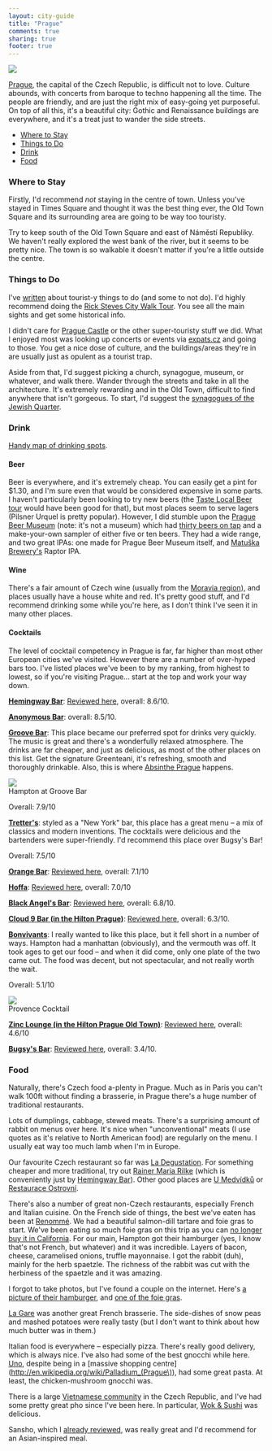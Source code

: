 ```yaml
---
layout: city-guide
title: "Prague"
comments: true
sharing: true
footer: true
---
```


<div class="city-view">
  <a href="{{ root_url }}/images/the-journey/prague/castle.jpg">
    <img src="/images/the-journey/prague/castle.jpg">
  </a>
</div>

[Prague](http://en.wikipedia.org/wiki/Prague), the capital of the Czech Republic, is difficult not to love. Culture abounds, with concerts from baroque to techno happening all the time. The people are friendly, and are just the right mix of easy-going yet purposeful. On top of all this, it's a beautiful city: Gothic and Renaissance buildings are everywhere, and it's a treat just to wander the side streets.

- [Where to Stay](#Where-to-Stay)
- [Things to Do](#Things-to-Do)
- [Drink](#Drink)
- [Food](#Food)

<a name="Where-to-Stay"></a>
### Where to Stay

Firstly, I'd recommend *not* staying in the centre of town. Unless you've stayed in Times Square and thought it was the best thing ever, the Old Town Square and its surrounding area are going to be way too touristy.

Try to keep south of the Old Town Square and east of Náměstí Republiky. We haven't really explored the west bank of the river, but it seems to be pretty nice. The town is so walkable it doesn't matter if you're a little outside the centre.

<a name="Things-to-Do"></a>
### Things to Do

I've [written](/blog/2014/07/01/prague) about tourist-y things to do (and some to not do). I'd highly recommend doing the [Rick Steves City Walk Tour](https://www.ricksteves.com/watch-read-listen/audio/audio-tours/eastern-europe). You see all the main sights and get some historical info.

I didn't care for [Prague Castle](http://en.wikipedia.org/wiki/Prague_castle) or the other super-touristy stuff we did. What I enjoyed most was looking up concerts or events via [expats.cz](http://www.expats.cz/entertainment/) and going to those. You get a nice dose of culture, and the buildings/areas they're in are usually just as opulent as a tourist trap.

Aside from that, I'd suggest picking a church, synagogue, museum, or whatever, and walk there. Wander through the streets and take in all the architecture. It's extremely rewarding and in the Old Town, difficult to find anywhere that isn't gorgeous. To start, I'd suggest the [synagogues of the Jewish Quarter](/blog/2014/07/25/jewish-quarter-prague).

<a name="Drink"></a>
### Drink

[Handy map of drinking spots](https://mapsengine.google.com/map/edit?mid=zSa_dTkSRnX0.k-PlCRk2mXRs).

#### Beer
Beer is everywhere, and it's extremely cheap. You can easily get a pint for $1.30, and I'm sure even that would be considered expensive in some parts. I haven't particularly been looking to try new beers (the [Taste Local Beer tour](http://tastelocalbeer.com) would have been good for that), but most places seem to serve lagers (Pilsner Urquel is pretty popular). However, I did stumble upon the [Prague Beer Museum](http://www.praguebeermuseum.com) (note: it's not a museum) which had [thirty beers on tap](http://www.praguebeermuseum.com/en/beers-on-tap) and a make-your-own sampler of either five or ten beers. They had a wide range, and two great IPAs: one made for Prague Beer Museum itself, and [Matuška Brewery's](http://www.beeradvocate.com/beer/profile/23493/) Raptor IPA.

#### Wine
There's a fair amount of Czech wine (usually from the [Moravia region](http://en.wikipedia.org/wiki/Moravia)), and places usually have a house white and red. It's pretty good stuff, and I'd recommend drinking some while you're here, as I don't think I've seen it in many other places.

#### Cocktails
The level of cocktail competency in Prague is far, far higher than most other European cities we've visited. However there are a number of over-hyped bars too. I've listed places we've been to by my ranking, from highest to lowest, so if you're visiting Prague... start at the top and work your way down.

**[Hemingway Bar](http://www.hemingwaybar.cz/bar-prague/)**: [Reviewed here](/blog/2014/06/20/hemingway-bar-prague/), overall: 8.6/10.

**[Anonymous Bar]()**: overall: 8.5/10.

**[Groove Bar](http://groovebar.cz/)**: This place became our preferred spot for drinks very quickly. The music is great and there's a wonderfully relaxed atmosphere. The drinks are far cheaper, and just as delicious, as most of the other places on this list. Get the signature Greenteani, it's refreshing, smooth and thoroughly drinkable. Also, this is where [Absinthe Prague](/blog/2014/07/11/absinthe-tasting-prague) happens.

<div class="img">
  <img src="/images/the-journey/prague/cocktails/groove-hampton.jpg">
  <div class="alt">Hampton at Groove Bar</div>
</div>

Overall: 7.9/10

**[Tretter's](http://www.tretters.cz/en/)**: styled as a "New York" bar, this place has a great menu – a mix of classics and modern inventions. The cocktails were delicious and the bartenders were super-friendly. I'd recommend this place over Bugsy's Bar!

Overall: 7.5/10

**[Orange Bar](http://www.orangebar.cz/en/homepage.html)**: [Reviewed here](/blog/2014/07/23/orange-bar-prague), overall: 7.1/10

**[Hoffa](http://www.hoffa.cz/)**: [Reviewed here](/blog/2014/07/23/hoffa-prague), overall: 7.0/10

**[Black Angel's Bar](http://www.blackangelsbar.cz/)**: [Reviewed here](/blog/2014/07/17/black-angels-bar-prague), overall: 6.8/10.

**[Cloud 9 Bar (in the Hilton Prague)](http://cloud9.cz)**: [Reviewed here](/blog/2014/07/19/cloud-9-prague), overall: 6.3/10.

**[Bonvivants](http://www.tripadvisor.com/Restaurant_Review-g274707-d6375998-Reviews-BONVIVANT_s_CTC-Prague_Bohemia.html)**: I really wanted to like this place, but it fell short in a number of ways. Hampton had a manhattan (obviously), and the vermouth was off. It took ages to get our food – and when it did come, only one plate of the two came out. The food was decent, but not spectacular, and not really worth the wait.

Overall: 5.1/10

<div class="img">
  <img src="/images/the-journey/prague/cocktails/bonvivants.jpg">
  <div class="alt">Provence Cocktail</div>
</div>

**[Zinc Lounge (in the Hilton Prague Old Town)](http://www.hiltonpragueoldtown.com/loungebar-en.html)**: [Reviewed here](/blog/2014/07/21/zinc-loung-prague), overall: 4.6/10

**[Bugsy's Bar](http://www.bugsysbar.cz/)**: [Reviewed here](/blog/2014/07/17/bugsys-bar-prague), overall: 3.4/10.

<a name="Food"></a>
### Food

Naturally, there's Czech food a-plenty in Prague. Much as in Paris you can't walk 100ft without finding a brasserie, in Prague there's a huge number of traditional restaurants.

Lots of dumplings, cabbage, stewed meats. There's a surprising amount of rabbit on menus over here. It's nice when "unconventional" meats (I use quotes as it's relative to North American food) are regularly on the menu. I usually eat way too much lamb when I'm in Europe.

Our favourite Czech restaurant so far was [La Degustation](/blog/2014/07/27/la-degustation). For something cheaper and more traditional, try out [Rainer Maria Rilke](http://www.rmrilke.cz/) (which is conveniently just by [Hemingway Bar](/blog/2014/06/20/hemingway-bar-prague)). Other good places are [U Medvídků](http://www.umedvidku.cz/index.php/en/) or [Restaurace Ostrovní](http://www.restauraceostrovni.cz/en/).

There's also a number of great non-Czech restaurants, especially French and Italian cuisine. On the French side of things, the best we've eaten has been at [Renommé](http://renomme.cz/). We had a beautiful salmon-dill tartare and foie gras to start. We've been eating so much foie gras on this trip as you can [no longer buy it in California](http://en.wikipedia.org/wiki/California_foie_gras_law). For our main, Hampton got their hamburger (yes, I know that's not French, but whatever) and it was incredible. Layers of bacon, cheese, caramelised onions, truffle mayonnaise. I got the rabbit (duh), mainly for the herb spaetzle. The richness of the rabbit was cut with the herbiness of the spaetzle and it was amazing.

I forgot to take photos, but I've found a couple on the internet. Here's [a picture of their hamburger](http://www.expats.cz/content_files/2765/palanda-2.jpg), and [one of the foie gras](http://www.praguepost.cz/pictures/1-20120125-11823-8100-pic.jpg).

[La Gare](http://www.brasserielagare.cz/) was another great French brasserie. The side-dishes of snow peas and mashed potatoes were really tasty (but I don't want to think about how much butter was in them.)

Italian food is everywhere – especially pizza. There's really good delivery, which is always nice. I've also had some of the best gnocchi while here. [Uno](http://www.unorestaurant.cz/), despite being in a [massive shopping centre](http://en.wikipedia.org/wiki/Palladium_(Prague\)), had some great pasta. At least, the chicken-mushroom gnocchi was.

There is a large [Vietnamese community](http://en.wikipedia.org/wiki/Vietnamese_people_in_the_Czech_Republic) in the Czech Republic, and I've had some pretty great pho since I've been here. In particular, [Wok & Sushi](https://foursquare.com/v/wok--sushi/53839b8b498ebb8d532928ed) was delicious.

Sansho, which I [already reviewed](/blog/2014/07/15/sansho-prague), was really great and I'd recommend for an Asian-inspired meal.
